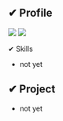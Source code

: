 ## ✔ Profile



</div>



<a href="https://google.com"><img src="https://img.shields.io/badge/Portfoilo-ffd500?style=for-the-badge"/></a> [<img src="https://img.shields.io/badge/Gmail-EA4335?style=for-the-badge&logo=Gmail&logoColor=white"/>](mailto:spmjoon516@gmail.com)

</div



## ✔ Skills

* not yet

## ✔ Project

* not yet
